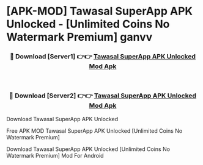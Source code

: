 # [APK-MOD] Tawasal SuperApp APK Unlocked - [Unlimited Coins No Watermark Premium] ganvv



<div align="center">
<h3>🔴 Download [Server1] 👉👉 <a href="https://momento.my/?title=Tawasal_SuperApp_APK_Unlocked">Tawasal SuperApp APK Unlocked Mod Apk</a></h3><br>

<h3>🔴 Download [Server2] 👉👉 <a href="https://momento.my/?title=Tawasal_SuperApp_APK_Unlocked">Tawasal SuperApp APK Unlocked Mod Apk</a></h3>
</div>



Download Tawasal SuperApp APK Unlocked 

Free APK MOD Tawasal SuperApp APK Unlocked [Unlimited Coins No Watermark Premium]

Download Tawasal SuperApp APK Unlocked [Unlimited Coins No Watermark Premium] Mod For Android
